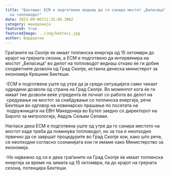 ```yaml
---
title: "Бектеши: ЕСМ е подготвено веднаш да го санира мостот „Беласица“ во делот
  на топловодот"
date: 2023-09-06T11:35:09.306Z
category: македонија
featured: true
featuredImage: ../img/bektesi.jpg
author: Вардарски
---
```

<!--StartFragment-->

Граѓаните на Скопје ќе имаат топлинска енергија од 15 октомври до крајот на грејната сезона, а ЕСМ е подготвено да интервенира на мостот „Беласица“ во делот на топловодот веднаш откако ќе ги добие соодветните дозволи од Град Скопје, истакна денеска министерот за економија Крешник Бектеши.

\-ЕСМ е подготвена уште од утре да ја среди ситуацијата само чекаат одредени дозволи од страна на Град Скопје. Во моментот кога ќе ги имаат тие дозволи веќе утредента ќе почнат со работа во делот на  средување на мостот за снабдување со топлинска енергија, рече Бектеши во одговор на новинарско прашање по посетата на  подружницата на ЕВН Македонија во Бутел заедно со директорот на Бирото за метрологија, Авдуљ Сељам Селами.

Нагласи дека ЕСМ е подготвена уште од утре да го санира местото на мостот каде треба да поминува топловодот, но за тоа е неопходно првично да се завршат процедурите во Град Скопје кои, како што рече, се неопходни согласно сознанијата кои ги имаме како Министерство за економија. 

\-Но најважно од се е дека граѓаните на Град Скопје ќе имаат топлинска енергија за време на зимата од 15 октомври, па до крајот на грејната сезона, потенцира Бектеши.

<!--EndFragment-->